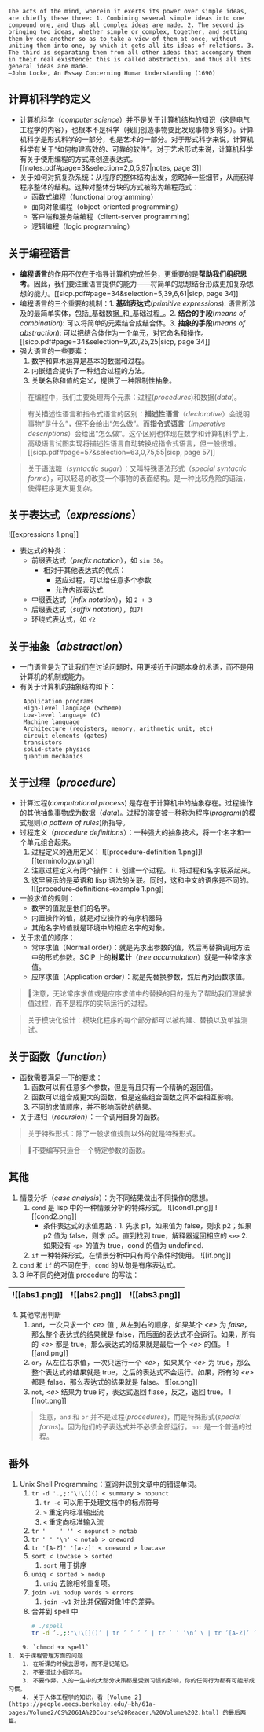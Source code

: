 ```english
The acts of the mind, wherein it exerts its power over simple ideas, are chiefly these three: 1. Combining several simple ideas into one compound one, and thus all complex ideas are made. 2. The second is bringing two ideas, whether simple or complex, together, and setting them by one another so as to take a view of them at once, without uniting them into one, by which it gets all its ideas of relations. 3. The third is separating them from all other ideas that accompany them in their real existence: this is called abstraction, and thus all its general ideas are made.
—John Locke, An Essay Concerning Human Understanding (1690)
```

## 计算机科学的定义
- 计算机科学（_computer science_）并不是关于计算机结构的知识（这是电气工程学的内容），也根本不是科学（我们创造事物要比发现事物多得多）。计算机科学是形式科学的一部分，也是艺术的一部分。对于形式科学来说，计算机科学有关于“如何构建高效的、可靠的软件”。对于艺术形式来说，计算机科学有关于使用编程的方式来创造表达式。[[notes.pdf#page=3&selection=2,0,5,97|notes, page 3]]
- 关于如何对抗复杂系统：从程序的整体结构出发，忽略掉一些细节，从而获得程序整体的结构。这种对整体分块的方式被称为编程范式：
	- 函数式编程（functional programming）
	- 面向对象编程（object-oriented programming）
	- 客户端和服务端编程（client-server programming）
	- 逻辑编程（logic programming）
## 关于编程语言
- **编程语言**的作用不仅在于指导计算机完成任务，更重要的是**帮助我们组织思考**。因此，我们要注重语言提供的能力——将简单的思想结合形成更加复杂思想的能力。[[sicp.pdf#page=34&selection=5,39,6,61|sicp, page 34]]
- 编程语言的三个重要的机制：1. **基础表达式**(_primitive expressions_): 语言所涉及的最简单实体，包括_基础数据_和_基础过程_。2. **结合的手段**(_means of combination_): 可以将简单的元素结合成结合体。3. **抽象的手段**(_means of abstraction_): 可以把结合体作为一个单元，对它命名和操作。[[sicp.pdf#page=34&selection=9,20,25,25|sicp, page 34]]
- 强大语言的一些要素：
	1. 数字和算术运算是基本的数据和过程。
	2. 内嵌组合提供了一种组合过程的方法。
	3. 关联名称和值的定义，提供了一种限制性抽象。

> 在编程中，我们主要处理两个元素：过程(_procedures_)和数据(_data_)。

> 有关描述性语言和指令式语言的区别：**描述性语言**（_declarative_）会说明事物“是什么”，但不会给出“怎么做”。而**指令式语言**（_imperative descriptions_）会给出“怎么做”。这个区别也体现在数学和计算机科学上，高级语言试图实现将描述性语言自动转换成指令式语言，但一般很难。[[sicp.pdf#page=57&selection=63,0,75,55|sicp, page 57]]

> 关于语法糖（_syntactic sugar_）：又叫特殊语法形式（_special syntactic forms_），可以轻易的改变一个事物的表面结构。是一种比较危险的语法，使得程序更大更复杂。

## 关于表达式（_expressions_）
![[expressions 1.png]]
- 表达式的种类：
	- 前缀表达式（_prefix notation_），如 `sin 30`。
		- 相对于其他表达式的优点：
			- 适应过程，可以给任意多个参数
			- 允许内嵌表达式
	- 中缀表达式（_infix notation_），如 `2 + 3`
	- 后缀表达式（_suffix notation_），如`7!`
	- 环绕式表达式，如 `√2`
## 关于抽象（_abstraction_）
- 一门语言是为了让我们在讨论问题时，用更接近于问题本身的术语，而不是用计算机的机制或能力。
- 有关于计算机的抽象结构如下：
   ```shell
	Application programs 
	High-level language (Scheme)
	Low-level language (C)
	Machine language
	Architecture (registers, memory, arithmetic unit, etc)
	circuit elements (gates)
	transistors
	solid-state physics
	quantum mechanics
	```
## 关于过程（_procedure_）
- 计算过程(_computational process_) 是存在于计算机中的抽象存在。过程操作的其他抽象事物成为数据（_data_)。过程的演变被一种称为程序(_program_)的模式规则(_a pattern of rules_)所指导。
- 过程定义（_procedure definitions_）：一种强大的抽象技术，将一个名字和一个单元组合起来。
	1. 过程定义的通用定义：
		![[procedure-definition 1.png]]![[terminology.png]]
	2. 注意过程定义有两个操作：
		i. 创建一个过程。
		ii. 将过程和名字联系起来。
	3. 这里展示的是英语和 lisp 语法的关联。同时，这和中文的语序是不同的。
		![[procedure-definitions-example 1.png]]
- 一般求值的规则：
	- 数字的值就是他们的名字。
	- 内置操作的值，就是对应操作的有序机器码
	- 其他名字的值就是环境中的相应名字的对象。
- 关于求值的顺序：
	- 常序求值（Normal order）：就是先求出参数的值，然后再替换调用方法中的形式参数。SCIP 上的**树累计**（_tree accumulation_）就是一种常序求值。
	- 应序求值（Application order）：就是先替换参数，然后再对函数求值。
> 🚨注意，无论常序求值或是应序求值中的替换的目的是为了帮助我们理解求值过程，而不是程序的实际运行的过程。

> 关于模块化设计：模块化程序的每个部分都可以被构建、替换以及单独测试。

## 关于函数（_function_）
- 函数需要满足一下的要求：
	1. 函数可以有任意多个参数，但是有且只有一个精确的返回值。
	2. 函数可以组合成更大的函数，但是这些组合函数之间不会相互影响。
	3. 不同的求值顺序，并不影响函数的结果。
- 关于递归（_recursion_）：一个调用自身的函数。

> 关于特殊形式：除了一般求值规则以外的就是特殊形式。

> 🚨不要编写只适合一个特定参数的函数。

## 其他
1. 情景分析（_case analysis_）：为不同结果做出不同操作的思想。
	1. `cond` 是 lisp 中的一种情景分析的特殊形式。
		![[cond1.png]]
		![[cond2.png]]
		- 条件表达式的求值思路：1. 先求 p1，如果值为 false，则求 p2；如果 p2 值为 false，则求 p3。直到找到 true，解释器返回相应的 `<e>` 2. 如果没有 `<p>` 的值为 true，cond 的值为 undefined.
	2. `if` 一种特殊形式，在情景分析中只有两个条件时使用。
		![[if.png]]
2. `cond` 和 `if` 的不同在于，`cond` 的从句是有序表达式。
3. 3 种不同的绝对值 procedure 的写法：

| ![[abs1.png]] | ![[abs2.png]] | ![[abs3.png]] |
|--|--|--|
4. 其他常用判断
	1. `and`，一次只求一个 _\<e>_ 值 , 从左到右的顺序，如果某个 _\<e>_ 为 _false_，那么整个表达式的结果就是 false，而后面的表达式不会运行。如果，所有的 _\<e>_ 都是 true，那么表达式的结果就是最后一个 _\<e>_ 的值。
		![[and.png]]
	2. `or`，从左往右求值，一次只运行一个 _\<e>_，如果某个 _\<e>_ 为 true，那么整个表达式的结果就是 true，之后的表达式不会运行。如果，所有的 _\<e>_ 都是 false，那么表达式的结果就是 false。
		![[or.png]]
	3. `not`, _\<e>_ 结果为 true 时，表达式返回 flase，反之，返回 true。
		![[not.png]]
	>注意，`and` 和 `or` 并不是过程(_procedures_)，而是特殊形式(_special forms_)。因为他们的子表达式并不必须全部运行。`not` 是一个普通的过程。

## 番外
1. Unix Shell Programming：查询并识别文章中的错误单词。
	1. `tr -d '.,;:"\!\[]() < summary > nopunct`
		1. `tr -d` 可以用于处理文档中的标点符号 
		2. `>` 重定向标准输出流
		3. `<` 重定向标准输入流
	2. `tr '    ' '' < nopunct > notab` 
	3. `tr ' ' '\n' < notab > oneword` 
	4. `tr '[A-Z]' '[a-z]' < oneword > lowcase`
	5. `sort < lowcase > sorted` 
		1. `sort` 用于排序
	6. `uniq < sorted > nodup`
		1. `uniq` 去除相邻重复项。
	7. `join -v1 nodup words > errors`
		1. `join -v1` 对比并保留对象1中的差异。
	8. 合并到 spell 中
	   ```bash
	   # ./spell
	   tr -d ’.,;:"\!\[]()’ | tr ’ ’ ’ ’ | tr ’ ’ ’\n’ \ | tr ’[A-Z]’ ’[a-z]’ | sort | uniq | join -v1 - words
```
	9. `chmod +x spell`
1. 关于课程管理方面的问题
	1. 在听课的时候去思考，而不是记笔记。
	2. 不要错过小组学习。
	3. 不要作弊，人的一生中的大部分决策都是受到习惯的影响，你的任何行为都有可能形成习惯。
	4. 关于人体工程学的知识，看 [Volume 2](https://people.eecs.berkeley.edu/~bh/61a-pages/Volume2/CS%2061A%20Course%20Reader,%20Volume%202.html) 的最后两篇。